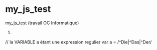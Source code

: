 # my_js_test
my_js_test (travail OC Informatique)



1.
// la VARIABLE a étant une expression regulier
var a = /^Die|^Das|^Der/
